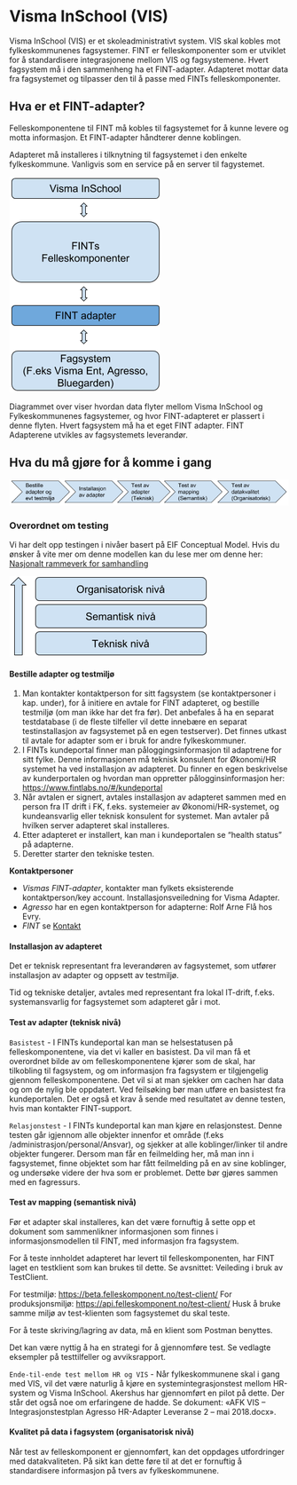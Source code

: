 # Visma InSchool (VIS)

Visma InSchool (VIS) er et skoleadministrativt system. VIS skal kobles mot fylkeskommunenes fagsystemer. FINT er felleskomponenter som er utviklet for å standardisere integrasjonene mellom ​VIS og fagsystemene. Hvert fagsystem må i den sammenheng ha et FINT-adapter. Adapteret mottar data fra fagsystemet og tilpasser den til å passe med FINTs felleskomponenter.  

## Hva er et FINT-adapter?

Felleskomponentene til FINT må kobles til fagsystemet for å kunne levere og motta informasjon. Et FINT-adapter håndterer denne koblingen.

Adapteret må installeres i tilknytning til fagsystemet i den enkelte fylkeskommune. Vanligvis som en service på en server til fagystemet.

![ill1](_media/tekniskpakke-1.png)

Diagrammet over viser hvordan data flyter mellom Visma InSchool og Fylkeskommunenes fagsystemer, og hvor FINT-adapteret er plassert i denne flyten. Hvert fagsystem må ha et eget FINT adapter. FINT Adapterene utvikles av fagsystemets leverandør.

## Hva du må gjøre for å komme i gang

![ill2](_media/tekniskpakke-2.png)

### Overordnet om testing

Vi har delt opp testingen i nivåer basert på EIF Conceptual Model. Hvis du ønsker å vite mer om denne modellen kan du lese mer om denne her: [Nasjonalt rammeverk for samhandling](https://www.difi.no/fagomrader-og-tjenester/digitalisering-og-samordning/nasjonal-arkitektur/samhandlingsarkitektur/nytt-nasjonalt-rammeverk-samhandlings)

![ill3](_media/tekniskpakke-3.png)

#### Bestille adapter og testmiljø

1. Man kontakter kontaktperson for sitt fagsystem (se kontaktpersoner i kap. under), for å initiere en avtale for FINT adapteret, og bestille testmiljø (om man ikke har det fra før). Det anbefales å ha en separat testdatabase (i de fleste tilfeller vil dette innebære en separat testinstallasjon av fagsystemet på en egen testserver). Det finnes utkast til avtale for adapter som er i bruk for andre fylkeskommuner.
1. I FINTs kundeportal finner man påloggingsinformasjon til adaptrene for sitt fylke. Denne informasjonen må teknisk konsulent for Økonomi/HR systemet ha ved installasjon av adapteret. Du finner en egen beskrivelse av kunderportalen og hvordan man oppretter pålogginsinformasjon her: https://www.fintlabs.no/#/kundeportal
1. Når avtalen er signert, avtales installasjon av adapteret sammen med en person fra IT drift i FK, f.eks. systemeier av Økonomi/HR-systemet, og kundeansvarlig eller teknisk konsulent for systemet. Man avtaler på hvilken server adapteret skal installeres.
1. Etter adapteret er installert, kan man i kundeportalen se “health status” på adapterne.
1. Deretter starter den tekniske testen.
​


**Kontaktpersoner**

* *Vismas FINT-adapter*, kontakter man fylkets eksisterende kontaktperson/key account. Installasjonsveiledning for Visma Adapter.
* *Agresso* har en egen kontaktperson for adapterne: Rolf Arne Flå hos Evry.
* *FINT* se [Kontakt](fint?id=kontakt)

#### Installasjon av adapteret
Det er teknisk representant fra leverandøren av fagsystemet, som utfører installasjon av adapter og oppsett av testmiljø.

Tid og tekniske detaljer, avtales med representant fra lokal IT-drift, f.eks. systemansvarlig for fagsystemet som adapteret går i mot.

 

#### Test av adapter (teknisk nivå)
`Basistest` -
I FINTs kundeportal kan man se helsestatusen på felleskomponentene, via det vi kaller en basistest. Da vil man få et overordnet bilde av om felleskomponentene kjører som de skal, har tilkobling til fagsystem, og om informasjon fra fagsystem er tilgjengelig gjennom felleskomponentene. Det vil si at man sjekker om cachen har data og om de nylig ble oppdatert. Ved feilsøking bør man utføre en basistest fra kundeportalen. Det er også et krav å sende med resultatet av denne testen, hvis man kontakter FINT-support.

`Relasjonstest` -
I FINTs kundeportal kan man kjøre en relasjonstest. Denne testen går igjennom alle objekter innenfor et område (f.eks /administrasjon/personal/Ansvar), og sjekker at alle koblinger/linker til andre objekter fungerer. Dersom man får en feilmelding her, må man inn i fagsystemet, finne objektet som har fått feilmelding på en av sine koblinger, og undersøke videre der hva som er problemet. Dette bør gjøres sammen med en fagressurs.

#### Test av mapping (semantisk nivå)
Før et adapter skal installeres, kan det være fornuftig å sette opp et dokument som sammenlikner informasjonen som finnes i informasjonsmodellen til FINT, med informasjon fra fagsystem.

For å teste innholdet adapteret har levert til felleskomponenten, har FINT laget en testklient som kan brukes til dette. Se avsnittet: Veileding i bruk av TestClient.

For testmiljø: https://beta.felleskomponent.no/test-client/
For produksjonsmiljø: https://api.felleskomponent.no/test-client/
Husk å bruke samme miljø av test-klienten som fagsystemet du skal teste.

For å teste skriving/lagring av data, må en klient som Postman benyttes.

Det kan være nyttig å ha en strategi for å gjennomføre test. Se vedlagte eksempler på testtilfeller og avviksrapport.

`Ende-til-ende test mellom HR og VIS` -
Når fylkeskommunene skal i gang med VIS, vil det være naturlig å kjøre en systemintegrasjonstest mellom HR-system og Visma InSchool. Akershus har gjennomført en pilot på dette. Der står det også noe om erfaringene de hadde. Se dokument: «AFK VIS – Integrasjonstestplan Agresso HR-Adapter Leveranse 2 – mai 2018.docx».


#### Kvalitet på data i fagsystem (organisatorisk nivå)
Når test av felleskomponent er gjennomført, kan det oppdages utfordringer med datakvaliteten. På sikt kan dette føre til at det er fornuftig å standardisere informasjon på tvers av fylkeskommunene.